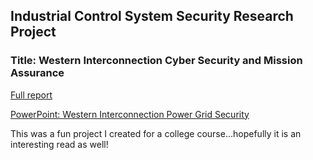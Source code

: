 ## Industrial Control System Security Research Project

### Title:  Western Interconnection Cyber Security and Mission Assurance 


[Full report](https://github.com/Cheroxx/ICS-security-project/blob/master/CYBR370%20DOD%20WestInt%20FD.docx)

[PowerPoint:  Western Interconnection Power Grid Security](https://github.com/Cheroxx/ICS-security-project/blob/master/Western%20Intercon%20DOD%20PPT.pptx)


This was a fun project I created for a college course...hopefully it is an interesting read as well!
